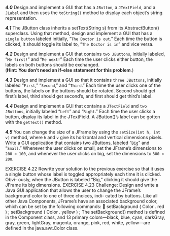 ***4.0*** Design and implement a GUI that has a `JButton`, a `JTextField`, and a `JLabel` and then uses the `toString()` method to display each object’s string representation.

***4.1*** The JButton class inherits a setText(String s) from its AbstractButton() superclass. Using that method, design and implement a GUI that has a `single button` labeled initially, “`The Doctor is out`.” Each time the button is clicked, it should toggle its label to, “`The Doctor is in`” and vice versa.

***4.2*** Design and implement a GUI that contains `two JButtons`, initially labeled, “`Me first!`” and “`Me next!`” Each time the user clicks either button, the labels on both buttons should be exchanged.  
(**Hint: You don’t need an if-else statement for this problem**.)

***4.3*** Design and implement a GUI so that it contains `three JButtons`, initially labeled “`First`,” “`Second`,” and “`Third`.” Each time the user clicks one of the buttons, the labels on the buttons should be rotated. Second should get first’s label, third should get second’s, and first should get third’s label.

***4.4*** Design and implement a GUI that contains a `JTextField` and `two JButtons`, initially labeled “`Left`” and “`Right`.” Each time the user clicks a button, display its label in the JTextField. A JButton()’s label can be gotten with the `getText()` method.

***4.5*** You can change the size of a JFrame by using the `setSize(int h, int v)` method, where `h` and `v` give its horizontal and vertical dimensions pixels. Write a GUI application that contains two JButtons, labeled “`Big`” and “`Small`.” Whenever the user clicks on small, set the JFrame’s dimensions to `200 × 100`, and whenever the user clicks on big, set the dimensions to `300 × 200`.

EXERCISE 4.22 Rewrite your solution to the previous exercise so that it uses a
single button whose label is toggled appropriately each time it is clicked. Obvi-
ously, when the JButton is labeled “Big,” clicking it should give the JFrame its
big dimensions.
EXERCISE 4.23 Challenge: Design and write a Java GUI application that allows
the user to change the JFrame’s background color to one of three choices, indi-
cated by buttons. Like all other Java Components, JFrame’s have an associated
background color, which can be set by the following commands:

setBackground ( Color . red ) ;
setBackground ( Color . yellow ) ;
The setBackground() method is defined in the Component class, and 13
primary colors—black, blue, cyan, darkGray, gray, green, lightGray,
magenta, orange, pink, red, white, yellow—are defined in the java.awt.Color
class.